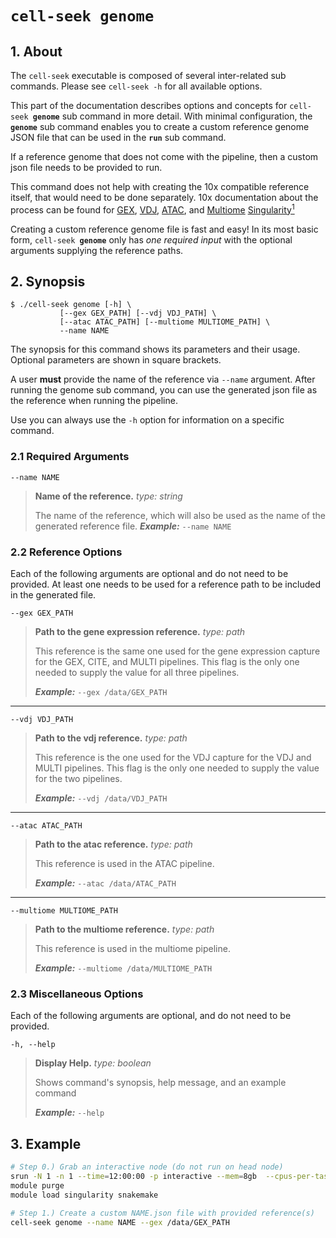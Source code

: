 # <code>cell-seek <b>genome</b></code>

## 1. About
The `cell-seek` executable is composed of several inter-related sub commands. Please see `cell-seek -h` for all available options.

This part of the documentation describes options and concepts for <code>cell-seek <b>genome</b></code> sub command in more detail. With minimal configuration, the **`genome`** sub command enables you to create a custom reference genome JSON file that can be used in the **`run`** sub command.

If a reference genome that does not come with the pipeline, then a custom json file needs to be provided to run.

This command does not help with creating the 10x compatible reference itself, that would need to be done separately. 10x documentation about the process can be found for [GEX](https://www.10xgenomics.com/support/software/cell-ranger/latest/analysis/inputs/cr-3p-references), [VDJ](https://www.10xgenomics.com/support/software/cell-ranger/latest/analysis/inputs/cr-5p-references), [ATAC](https://www.10xgenomics.com/support/software/cell-ranger-atac/latest/analysis/inputs/creating-a-reference-package-mkref), and [Multiome](https://www.10xgenomics.com/support/software/cell-ranger-arc/latest/analysis/inputs/mkref)
[Singularity<sup>1</sup>](https://singularity.lbl.gov/)


Creating a custom reference genome file is fast and easy! In its most basic form, <code>cell-seek <b>genome</b></code> only has *one required input* with the optional arguments supplying the reference paths.

## 2. Synopsis
```text
$ ./cell-seek genome [-h] \
           [--gex GEX_PATH] [--vdj VDJ_PATH] \
           [--atac ATAC_PATH] [--multiome MULTIOME_PATH] \
           --name NAME
```

The synopsis for this command shows its parameters and their usage. Optional parameters are shown in square brackets.

A user **must** provide the name of the reference via `--name` argument. After running the genome sub command, you can use the generated json file as the reference when running the pipeline.

Use you can always use the `-h` option for information on a specific command.

### 2.1 Required Arguments

  `--name NAME`
> **Name of the reference.**
> *type: string*
>
> The name of the reference, which will also be used as the name of the generated reference file.
> ***Example:*** `--name NAME`

### 2.2 Reference Options

Each of the following arguments are optional and do not need to be provided. At least one needs to be used for a reference path to be included in the generated file.

`--gex GEX_PATH`
> **Path to the gene expression reference.**
> *type: path*
>
> This reference is the same one used for the gene expression capture for the GEX, CITE, and MULTI pipelines. This flag is the only one needed to supply the value for all three pipelines.
>
> ***Example:*** `--gex /data/GEX_PATH`

---  
`--vdj VDJ_PATH`
> **Path to the vdj reference.**
> *type: path*
>
> This reference is the one used for the VDJ capture for the VDJ and MULTI pipelines. This flag is the only one needed to supply the value for the two pipelines.
>
> ***Example:*** `--vdj /data/VDJ_PATH`

---  
`--atac ATAC_PATH`
> **Path to the atac reference.**
> *type: path*
>
> This reference is used in the ATAC pipeline.
>
> ***Example:*** `--atac /data/ATAC_PATH`

---  
`--multiome MULTIOME_PATH`
> **Path to the multiome reference.**
> *type: path*
>
> This reference is used in the multiome pipeline.
>
> ***Example:*** `--multiome /data/MULTIOME_PATH`

### 2.3 Miscellaneous Options  
Each of the following arguments are optional, and do not need to be provided.

  `-h, --help`
> **Display Help.**
> *type: boolean*
>
> Shows command's synopsis, help message, and an example command
>
> ***Example:*** `--help`

## 3. Example
```bash
# Step 0.) Grab an interactive node (do not run on head node)
srun -N 1 -n 1 --time=12:00:00 -p interactive --mem=8gb  --cpus-per-task=4 --pty bash
module purge
module load singularity snakemake

# Step 1.) Create a custom NAME.json file with provided reference(s)
cell-seek genome --name NAME --gex /data/GEX_PATH
```
